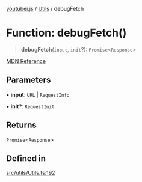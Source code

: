 [youtubei.js](../../../README.md) / [Utils](../README.md) / debugFetch

# Function: debugFetch()

> **debugFetch**(`input`, `init`?): `Promise`\<`Response`\>

[MDN Reference](https://developer.mozilla.org/docs/Web/API/fetch)

## Parameters

• **input**: `URL` \| `RequestInfo`

• **init?**: `RequestInit`

## Returns

`Promise`\<`Response`\>

## Defined in

[src/utils/Utils.ts:192](https://github.com/LuanRT/YouTube.js/blob/cf09f7bab14fcca99e1f3ae428c7337fea58cfa5/src/utils/Utils.ts#L192)
